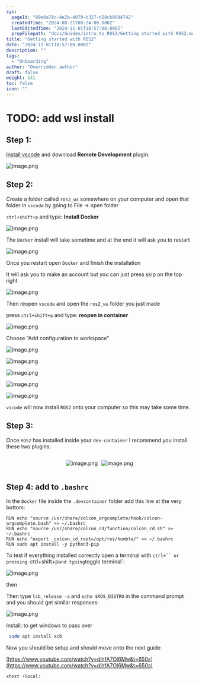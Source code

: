 ```yaml
---
sys:
  pageId: "89e0a78c-4e2b-4070-b327-d28cb0694742"
  createdTime: "2024-08-21T00:24:00.000Z"
  lastEditedTime: "2024-11-01T18:57:00.000Z"
  propFilepath: "docs/Guides/intro_to_ROS2/Getting started with ROS2.md"
title: "Getting started with ROS2"
date: "2024-11-01T18:57:00.000Z"
description: ""
tags:
  - "Onboarding"
author: "Overridden author"
draft: false
weight: 141
toc: false
icon: ""
---
```


# TODO: add wsl install

## Step 1:

[Install vscode](https://code.visualstudio.com/download) and download **Remote Development** plugin:

![image.png](https://prod-files-secure.s3.us-west-2.amazonaws.com/d518164a-d88e-44d1-a4ee-3adb3bd8bce0/efb52993-1881-4a40-b95e-6f020334f022/image.png?X-Amz-Algorithm=AWS4-HMAC-SHA256&X-Amz-Content-Sha256=UNSIGNED-PAYLOAD&X-Amz-Credential=ASIAZI2LB4664IJ5M7JK%2F20250502%2Fus-west-2%2Fs3%2Faws4_request&X-Amz-Date=20250502T022420Z&X-Amz-Expires=3600&X-Amz-Security-Token=IQoJb3JpZ2luX2VjEDIaCXVzLXdlc3QtMiJGMEQCICa1%2FY299L%2FNA2f1ZD7J6Nr0y5IBnRoqNoybxDpnNWV6AiBhNxElKy2H%2F%2Ffojo1lNVRLezHvGgAcJ4FXVxktZvy8GyqIBAjL%2F%2F%2F%2F%2F%2F%2F%2F%2F%2F8BEAAaDDYzNzQyMzE4MzgwNSIMTURP6nf0hTj4a2P0KtwDEh%2BMgPym4DQ7bYRnDl74WI12j3h9dXlOk5akLDEQ9La5zsxcl7G3p7L31hDRO8rnQsPSIHs1%2BIbZ9Y1D2eJWcPYBXfaSwQGgH9HeiS65J5XtKS5oP2DlR4Y9jxDyBbRGXNodACuQqRIio97SjRwALTABieWMMGgDSkFoymoz6O3lCS2mRX%2FJzhhJCtzxHivJvaME5Ag%2FrbNdrgXNrQ5flmshCT4ieooHTV%2F%2F52FUjKm73wc00SAeM%2Bav6sgqzvXsf3t%2BK564RBOfEiwqDTcwN2zcAuGL%2BqnILGHhWjtKrH3bEQFi6x97JdbSuVJuQgzaAHjKBT9E3CNX%2FT9xKnkJpOb1BOOzeM7%2BmQiBE66b%2FgyeOvmzmWf9aNsoHyaMH78vjqrSg5nKp9ng26sFNdqWhpB%2FiYrXAjl%2FTFobgNP17%2Fe5vGIoQHFM2oom7iAxHgJtd3N%2FYvZJ45KYlDXbWvwQjiTCWN1zCXdfu1SfwSwxW%2FHlbIk%2F4DZjE3SWWjPSofG%2BI%2BYlM39rYFkEv4qIIw%2Byu7IKDHPYRiqSO%2B%2BxXtNZkT2KwmjLbRpXrvsj5XSl2PYKLmx6a144wCvWEUb2NVvhNAHpVeeZO9iviuQMppLYnb7MR%2FO5xBTtqlT%2B0igwydHQwAY6pgELMOboKlPWFXAyQ%2BBrRi%2F45EnkfmQLpCwrE0HiobQS7D97zHAa2PnPBcBHMSgATOar2pnvBZmgYj0DYnYvHuixlxJlhOHm4WCKNs%2FKNfvTVy1paky7KHZGarzIuuWd0p%2FWGToHMor0zqbMFRmBANoLE94wv%2FC6AjUw7vmdONZtv9m%2BhDVPU0v%2B3VxYiBx5wOo9sjC1G904ffaZ7igLnjej%2BE%2F%2F1P3d&X-Amz-Signature=da01f07cdf988f13c58fa9d7c63fa82821e83080321b2111960723eb3b2aa0a5&X-Amz-SignedHeaders=host&x-id=GetObject)

## Step 2:

Create a folder called `ros2_ws` somewhere on your computer and open that folder in `vscode` by going to File → open folder 

`ctrl+shift+p` and type: **Install Docker**

![image.png](https://prod-files-secure.s3.us-west-2.amazonaws.com/d518164a-d88e-44d1-a4ee-3adb3bd8bce0/2269dc0e-1cd5-47ff-bceb-c04ad9b2eab0/image.png?X-Amz-Algorithm=AWS4-HMAC-SHA256&X-Amz-Content-Sha256=UNSIGNED-PAYLOAD&X-Amz-Credential=ASIAZI2LB4664IJ5M7JK%2F20250502%2Fus-west-2%2Fs3%2Faws4_request&X-Amz-Date=20250502T022420Z&X-Amz-Expires=3600&X-Amz-Security-Token=IQoJb3JpZ2luX2VjEDIaCXVzLXdlc3QtMiJGMEQCICa1%2FY299L%2FNA2f1ZD7J6Nr0y5IBnRoqNoybxDpnNWV6AiBhNxElKy2H%2F%2Ffojo1lNVRLezHvGgAcJ4FXVxktZvy8GyqIBAjL%2F%2F%2F%2F%2F%2F%2F%2F%2F%2F8BEAAaDDYzNzQyMzE4MzgwNSIMTURP6nf0hTj4a2P0KtwDEh%2BMgPym4DQ7bYRnDl74WI12j3h9dXlOk5akLDEQ9La5zsxcl7G3p7L31hDRO8rnQsPSIHs1%2BIbZ9Y1D2eJWcPYBXfaSwQGgH9HeiS65J5XtKS5oP2DlR4Y9jxDyBbRGXNodACuQqRIio97SjRwALTABieWMMGgDSkFoymoz6O3lCS2mRX%2FJzhhJCtzxHivJvaME5Ag%2FrbNdrgXNrQ5flmshCT4ieooHTV%2F%2F52FUjKm73wc00SAeM%2Bav6sgqzvXsf3t%2BK564RBOfEiwqDTcwN2zcAuGL%2BqnILGHhWjtKrH3bEQFi6x97JdbSuVJuQgzaAHjKBT9E3CNX%2FT9xKnkJpOb1BOOzeM7%2BmQiBE66b%2FgyeOvmzmWf9aNsoHyaMH78vjqrSg5nKp9ng26sFNdqWhpB%2FiYrXAjl%2FTFobgNP17%2Fe5vGIoQHFM2oom7iAxHgJtd3N%2FYvZJ45KYlDXbWvwQjiTCWN1zCXdfu1SfwSwxW%2FHlbIk%2F4DZjE3SWWjPSofG%2BI%2BYlM39rYFkEv4qIIw%2Byu7IKDHPYRiqSO%2B%2BxXtNZkT2KwmjLbRpXrvsj5XSl2PYKLmx6a144wCvWEUb2NVvhNAHpVeeZO9iviuQMppLYnb7MR%2FO5xBTtqlT%2B0igwydHQwAY6pgELMOboKlPWFXAyQ%2BBrRi%2F45EnkfmQLpCwrE0HiobQS7D97zHAa2PnPBcBHMSgATOar2pnvBZmgYj0DYnYvHuixlxJlhOHm4WCKNs%2FKNfvTVy1paky7KHZGarzIuuWd0p%2FWGToHMor0zqbMFRmBANoLE94wv%2FC6AjUw7vmdONZtv9m%2BhDVPU0v%2B3VxYiBx5wOo9sjC1G904ffaZ7igLnjej%2BE%2F%2F1P3d&X-Amz-Signature=725e3ebc4d9a5807872177a82ef922123f8ceadf8ec534d9959b3d59808b7f58&X-Amz-SignedHeaders=host&x-id=GetObject)

The `Docker` install will take sometime and at the end it will ask you to restart

![image.png](https://prod-files-secure.s3.us-west-2.amazonaws.com/d518164a-d88e-44d1-a4ee-3adb3bd8bce0/ed233f78-be33-4b1f-b89c-9c346c0e961e/image.png?X-Amz-Algorithm=AWS4-HMAC-SHA256&X-Amz-Content-Sha256=UNSIGNED-PAYLOAD&X-Amz-Credential=ASIAZI2LB4664IJ5M7JK%2F20250502%2Fus-west-2%2Fs3%2Faws4_request&X-Amz-Date=20250502T022420Z&X-Amz-Expires=3600&X-Amz-Security-Token=IQoJb3JpZ2luX2VjEDIaCXVzLXdlc3QtMiJGMEQCICa1%2FY299L%2FNA2f1ZD7J6Nr0y5IBnRoqNoybxDpnNWV6AiBhNxElKy2H%2F%2Ffojo1lNVRLezHvGgAcJ4FXVxktZvy8GyqIBAjL%2F%2F%2F%2F%2F%2F%2F%2F%2F%2F8BEAAaDDYzNzQyMzE4MzgwNSIMTURP6nf0hTj4a2P0KtwDEh%2BMgPym4DQ7bYRnDl74WI12j3h9dXlOk5akLDEQ9La5zsxcl7G3p7L31hDRO8rnQsPSIHs1%2BIbZ9Y1D2eJWcPYBXfaSwQGgH9HeiS65J5XtKS5oP2DlR4Y9jxDyBbRGXNodACuQqRIio97SjRwALTABieWMMGgDSkFoymoz6O3lCS2mRX%2FJzhhJCtzxHivJvaME5Ag%2FrbNdrgXNrQ5flmshCT4ieooHTV%2F%2F52FUjKm73wc00SAeM%2Bav6sgqzvXsf3t%2BK564RBOfEiwqDTcwN2zcAuGL%2BqnILGHhWjtKrH3bEQFi6x97JdbSuVJuQgzaAHjKBT9E3CNX%2FT9xKnkJpOb1BOOzeM7%2BmQiBE66b%2FgyeOvmzmWf9aNsoHyaMH78vjqrSg5nKp9ng26sFNdqWhpB%2FiYrXAjl%2FTFobgNP17%2Fe5vGIoQHFM2oom7iAxHgJtd3N%2FYvZJ45KYlDXbWvwQjiTCWN1zCXdfu1SfwSwxW%2FHlbIk%2F4DZjE3SWWjPSofG%2BI%2BYlM39rYFkEv4qIIw%2Byu7IKDHPYRiqSO%2B%2BxXtNZkT2KwmjLbRpXrvsj5XSl2PYKLmx6a144wCvWEUb2NVvhNAHpVeeZO9iviuQMppLYnb7MR%2FO5xBTtqlT%2B0igwydHQwAY6pgELMOboKlPWFXAyQ%2BBrRi%2F45EnkfmQLpCwrE0HiobQS7D97zHAa2PnPBcBHMSgATOar2pnvBZmgYj0DYnYvHuixlxJlhOHm4WCKNs%2FKNfvTVy1paky7KHZGarzIuuWd0p%2FWGToHMor0zqbMFRmBANoLE94wv%2FC6AjUw7vmdONZtv9m%2BhDVPU0v%2B3VxYiBx5wOo9sjC1G904ffaZ7igLnjej%2BE%2F%2F1P3d&X-Amz-Signature=b887a2abe99fc4bafee80bcad23786948356d5a4f663578e3d3fd95808bd9458&X-Amz-SignedHeaders=host&x-id=GetObject)

Once you restart open `Docker` and finish the installation

It will ask you to make an account but you can just press skip on the top right

![image.png](https://prod-files-secure.s3.us-west-2.amazonaws.com/d518164a-d88e-44d1-a4ee-3adb3bd8bce0/21010ad9-1659-4fd9-9f59-9932a09b2a3d/image.png?X-Amz-Algorithm=AWS4-HMAC-SHA256&X-Amz-Content-Sha256=UNSIGNED-PAYLOAD&X-Amz-Credential=ASIAZI2LB4664IJ5M7JK%2F20250502%2Fus-west-2%2Fs3%2Faws4_request&X-Amz-Date=20250502T022420Z&X-Amz-Expires=3600&X-Amz-Security-Token=IQoJb3JpZ2luX2VjEDIaCXVzLXdlc3QtMiJGMEQCICa1%2FY299L%2FNA2f1ZD7J6Nr0y5IBnRoqNoybxDpnNWV6AiBhNxElKy2H%2F%2Ffojo1lNVRLezHvGgAcJ4FXVxktZvy8GyqIBAjL%2F%2F%2F%2F%2F%2F%2F%2F%2F%2F8BEAAaDDYzNzQyMzE4MzgwNSIMTURP6nf0hTj4a2P0KtwDEh%2BMgPym4DQ7bYRnDl74WI12j3h9dXlOk5akLDEQ9La5zsxcl7G3p7L31hDRO8rnQsPSIHs1%2BIbZ9Y1D2eJWcPYBXfaSwQGgH9HeiS65J5XtKS5oP2DlR4Y9jxDyBbRGXNodACuQqRIio97SjRwALTABieWMMGgDSkFoymoz6O3lCS2mRX%2FJzhhJCtzxHivJvaME5Ag%2FrbNdrgXNrQ5flmshCT4ieooHTV%2F%2F52FUjKm73wc00SAeM%2Bav6sgqzvXsf3t%2BK564RBOfEiwqDTcwN2zcAuGL%2BqnILGHhWjtKrH3bEQFi6x97JdbSuVJuQgzaAHjKBT9E3CNX%2FT9xKnkJpOb1BOOzeM7%2BmQiBE66b%2FgyeOvmzmWf9aNsoHyaMH78vjqrSg5nKp9ng26sFNdqWhpB%2FiYrXAjl%2FTFobgNP17%2Fe5vGIoQHFM2oom7iAxHgJtd3N%2FYvZJ45KYlDXbWvwQjiTCWN1zCXdfu1SfwSwxW%2FHlbIk%2F4DZjE3SWWjPSofG%2BI%2BYlM39rYFkEv4qIIw%2Byu7IKDHPYRiqSO%2B%2BxXtNZkT2KwmjLbRpXrvsj5XSl2PYKLmx6a144wCvWEUb2NVvhNAHpVeeZO9iviuQMppLYnb7MR%2FO5xBTtqlT%2B0igwydHQwAY6pgELMOboKlPWFXAyQ%2BBrRi%2F45EnkfmQLpCwrE0HiobQS7D97zHAa2PnPBcBHMSgATOar2pnvBZmgYj0DYnYvHuixlxJlhOHm4WCKNs%2FKNfvTVy1paky7KHZGarzIuuWd0p%2FWGToHMor0zqbMFRmBANoLE94wv%2FC6AjUw7vmdONZtv9m%2BhDVPU0v%2B3VxYiBx5wOo9sjC1G904ffaZ7igLnjej%2BE%2F%2F1P3d&X-Amz-Signature=667b9e136b1fe2cdf413219feac4654f080958d0314749b7d922a44c1fa0916e&X-Amz-SignedHeaders=host&x-id=GetObject)

Then reopen `vscode` and open the `ros2_ws` folder you just made

press `ctrl+shift+p` and type: **reopen in container**

![image.png](https://prod-files-secure.s3.us-west-2.amazonaws.com/d518164a-d88e-44d1-a4ee-3adb3bd8bce0/4e93b8c2-41ad-488c-8095-c74205196118/image.png?X-Amz-Algorithm=AWS4-HMAC-SHA256&X-Amz-Content-Sha256=UNSIGNED-PAYLOAD&X-Amz-Credential=ASIAZI2LB4664IJ5M7JK%2F20250502%2Fus-west-2%2Fs3%2Faws4_request&X-Amz-Date=20250502T022420Z&X-Amz-Expires=3600&X-Amz-Security-Token=IQoJb3JpZ2luX2VjEDIaCXVzLXdlc3QtMiJGMEQCICa1%2FY299L%2FNA2f1ZD7J6Nr0y5IBnRoqNoybxDpnNWV6AiBhNxElKy2H%2F%2Ffojo1lNVRLezHvGgAcJ4FXVxktZvy8GyqIBAjL%2F%2F%2F%2F%2F%2F%2F%2F%2F%2F8BEAAaDDYzNzQyMzE4MzgwNSIMTURP6nf0hTj4a2P0KtwDEh%2BMgPym4DQ7bYRnDl74WI12j3h9dXlOk5akLDEQ9La5zsxcl7G3p7L31hDRO8rnQsPSIHs1%2BIbZ9Y1D2eJWcPYBXfaSwQGgH9HeiS65J5XtKS5oP2DlR4Y9jxDyBbRGXNodACuQqRIio97SjRwALTABieWMMGgDSkFoymoz6O3lCS2mRX%2FJzhhJCtzxHivJvaME5Ag%2FrbNdrgXNrQ5flmshCT4ieooHTV%2F%2F52FUjKm73wc00SAeM%2Bav6sgqzvXsf3t%2BK564RBOfEiwqDTcwN2zcAuGL%2BqnILGHhWjtKrH3bEQFi6x97JdbSuVJuQgzaAHjKBT9E3CNX%2FT9xKnkJpOb1BOOzeM7%2BmQiBE66b%2FgyeOvmzmWf9aNsoHyaMH78vjqrSg5nKp9ng26sFNdqWhpB%2FiYrXAjl%2FTFobgNP17%2Fe5vGIoQHFM2oom7iAxHgJtd3N%2FYvZJ45KYlDXbWvwQjiTCWN1zCXdfu1SfwSwxW%2FHlbIk%2F4DZjE3SWWjPSofG%2BI%2BYlM39rYFkEv4qIIw%2Byu7IKDHPYRiqSO%2B%2BxXtNZkT2KwmjLbRpXrvsj5XSl2PYKLmx6a144wCvWEUb2NVvhNAHpVeeZO9iviuQMppLYnb7MR%2FO5xBTtqlT%2B0igwydHQwAY6pgELMOboKlPWFXAyQ%2BBrRi%2F45EnkfmQLpCwrE0HiobQS7D97zHAa2PnPBcBHMSgATOar2pnvBZmgYj0DYnYvHuixlxJlhOHm4WCKNs%2FKNfvTVy1paky7KHZGarzIuuWd0p%2FWGToHMor0zqbMFRmBANoLE94wv%2FC6AjUw7vmdONZtv9m%2BhDVPU0v%2B3VxYiBx5wOo9sjC1G904ffaZ7igLnjej%2BE%2F%2F1P3d&X-Amz-Signature=e71d9f7a99ad7a5aabf69664eef16f1f4e6f41dd8d2a1f720bd1407c28e74049&X-Amz-SignedHeaders=host&x-id=GetObject)

Choose “Add configuration to workspace”

![image.png](https://prod-files-secure.s3.us-west-2.amazonaws.com/d518164a-d88e-44d1-a4ee-3adb3bd8bce0/9560b282-5060-4989-ba37-97e7b2c22476/image.png?X-Amz-Algorithm=AWS4-HMAC-SHA256&X-Amz-Content-Sha256=UNSIGNED-PAYLOAD&X-Amz-Credential=ASIAZI2LB4664IJ5M7JK%2F20250502%2Fus-west-2%2Fs3%2Faws4_request&X-Amz-Date=20250502T022420Z&X-Amz-Expires=3600&X-Amz-Security-Token=IQoJb3JpZ2luX2VjEDIaCXVzLXdlc3QtMiJGMEQCICa1%2FY299L%2FNA2f1ZD7J6Nr0y5IBnRoqNoybxDpnNWV6AiBhNxElKy2H%2F%2Ffojo1lNVRLezHvGgAcJ4FXVxktZvy8GyqIBAjL%2F%2F%2F%2F%2F%2F%2F%2F%2F%2F8BEAAaDDYzNzQyMzE4MzgwNSIMTURP6nf0hTj4a2P0KtwDEh%2BMgPym4DQ7bYRnDl74WI12j3h9dXlOk5akLDEQ9La5zsxcl7G3p7L31hDRO8rnQsPSIHs1%2BIbZ9Y1D2eJWcPYBXfaSwQGgH9HeiS65J5XtKS5oP2DlR4Y9jxDyBbRGXNodACuQqRIio97SjRwALTABieWMMGgDSkFoymoz6O3lCS2mRX%2FJzhhJCtzxHivJvaME5Ag%2FrbNdrgXNrQ5flmshCT4ieooHTV%2F%2F52FUjKm73wc00SAeM%2Bav6sgqzvXsf3t%2BK564RBOfEiwqDTcwN2zcAuGL%2BqnILGHhWjtKrH3bEQFi6x97JdbSuVJuQgzaAHjKBT9E3CNX%2FT9xKnkJpOb1BOOzeM7%2BmQiBE66b%2FgyeOvmzmWf9aNsoHyaMH78vjqrSg5nKp9ng26sFNdqWhpB%2FiYrXAjl%2FTFobgNP17%2Fe5vGIoQHFM2oom7iAxHgJtd3N%2FYvZJ45KYlDXbWvwQjiTCWN1zCXdfu1SfwSwxW%2FHlbIk%2F4DZjE3SWWjPSofG%2BI%2BYlM39rYFkEv4qIIw%2Byu7IKDHPYRiqSO%2B%2BxXtNZkT2KwmjLbRpXrvsj5XSl2PYKLmx6a144wCvWEUb2NVvhNAHpVeeZO9iviuQMppLYnb7MR%2FO5xBTtqlT%2B0igwydHQwAY6pgELMOboKlPWFXAyQ%2BBrRi%2F45EnkfmQLpCwrE0HiobQS7D97zHAa2PnPBcBHMSgATOar2pnvBZmgYj0DYnYvHuixlxJlhOHm4WCKNs%2FKNfvTVy1paky7KHZGarzIuuWd0p%2FWGToHMor0zqbMFRmBANoLE94wv%2FC6AjUw7vmdONZtv9m%2BhDVPU0v%2B3VxYiBx5wOo9sjC1G904ffaZ7igLnjej%2BE%2F%2F1P3d&X-Amz-Signature=bb9ef89ffecf4219dec35c88085efc37fddca6317c119598baea0686934980a9&X-Amz-SignedHeaders=host&x-id=GetObject)

![image.png](https://prod-files-secure.s3.us-west-2.amazonaws.com/d518164a-d88e-44d1-a4ee-3adb3bd8bce0/2ee63f81-886b-48e8-a553-dc6e5eac99e4/image.png?X-Amz-Algorithm=AWS4-HMAC-SHA256&X-Amz-Content-Sha256=UNSIGNED-PAYLOAD&X-Amz-Credential=ASIAZI2LB4664IJ5M7JK%2F20250502%2Fus-west-2%2Fs3%2Faws4_request&X-Amz-Date=20250502T022420Z&X-Amz-Expires=3600&X-Amz-Security-Token=IQoJb3JpZ2luX2VjEDIaCXVzLXdlc3QtMiJGMEQCICa1%2FY299L%2FNA2f1ZD7J6Nr0y5IBnRoqNoybxDpnNWV6AiBhNxElKy2H%2F%2Ffojo1lNVRLezHvGgAcJ4FXVxktZvy8GyqIBAjL%2F%2F%2F%2F%2F%2F%2F%2F%2F%2F8BEAAaDDYzNzQyMzE4MzgwNSIMTURP6nf0hTj4a2P0KtwDEh%2BMgPym4DQ7bYRnDl74WI12j3h9dXlOk5akLDEQ9La5zsxcl7G3p7L31hDRO8rnQsPSIHs1%2BIbZ9Y1D2eJWcPYBXfaSwQGgH9HeiS65J5XtKS5oP2DlR4Y9jxDyBbRGXNodACuQqRIio97SjRwALTABieWMMGgDSkFoymoz6O3lCS2mRX%2FJzhhJCtzxHivJvaME5Ag%2FrbNdrgXNrQ5flmshCT4ieooHTV%2F%2F52FUjKm73wc00SAeM%2Bav6sgqzvXsf3t%2BK564RBOfEiwqDTcwN2zcAuGL%2BqnILGHhWjtKrH3bEQFi6x97JdbSuVJuQgzaAHjKBT9E3CNX%2FT9xKnkJpOb1BOOzeM7%2BmQiBE66b%2FgyeOvmzmWf9aNsoHyaMH78vjqrSg5nKp9ng26sFNdqWhpB%2FiYrXAjl%2FTFobgNP17%2Fe5vGIoQHFM2oom7iAxHgJtd3N%2FYvZJ45KYlDXbWvwQjiTCWN1zCXdfu1SfwSwxW%2FHlbIk%2F4DZjE3SWWjPSofG%2BI%2BYlM39rYFkEv4qIIw%2Byu7IKDHPYRiqSO%2B%2BxXtNZkT2KwmjLbRpXrvsj5XSl2PYKLmx6a144wCvWEUb2NVvhNAHpVeeZO9iviuQMppLYnb7MR%2FO5xBTtqlT%2B0igwydHQwAY6pgELMOboKlPWFXAyQ%2BBrRi%2F45EnkfmQLpCwrE0HiobQS7D97zHAa2PnPBcBHMSgATOar2pnvBZmgYj0DYnYvHuixlxJlhOHm4WCKNs%2FKNfvTVy1paky7KHZGarzIuuWd0p%2FWGToHMor0zqbMFRmBANoLE94wv%2FC6AjUw7vmdONZtv9m%2BhDVPU0v%2B3VxYiBx5wOo9sjC1G904ffaZ7igLnjej%2BE%2F%2F1P3d&X-Amz-Signature=318ec224ad720bbc3f8839ef9844bae21fd1d8955f092b44fc840d78cc7ce23f&X-Amz-SignedHeaders=host&x-id=GetObject)

![image.png](https://prod-files-secure.s3.us-west-2.amazonaws.com/d518164a-d88e-44d1-a4ee-3adb3bd8bce0/ae1580b2-b048-407e-aed9-b584224a7a04/image.png?X-Amz-Algorithm=AWS4-HMAC-SHA256&X-Amz-Content-Sha256=UNSIGNED-PAYLOAD&X-Amz-Credential=ASIAZI2LB4664IJ5M7JK%2F20250502%2Fus-west-2%2Fs3%2Faws4_request&X-Amz-Date=20250502T022420Z&X-Amz-Expires=3600&X-Amz-Security-Token=IQoJb3JpZ2luX2VjEDIaCXVzLXdlc3QtMiJGMEQCICa1%2FY299L%2FNA2f1ZD7J6Nr0y5IBnRoqNoybxDpnNWV6AiBhNxElKy2H%2F%2Ffojo1lNVRLezHvGgAcJ4FXVxktZvy8GyqIBAjL%2F%2F%2F%2F%2F%2F%2F%2F%2F%2F8BEAAaDDYzNzQyMzE4MzgwNSIMTURP6nf0hTj4a2P0KtwDEh%2BMgPym4DQ7bYRnDl74WI12j3h9dXlOk5akLDEQ9La5zsxcl7G3p7L31hDRO8rnQsPSIHs1%2BIbZ9Y1D2eJWcPYBXfaSwQGgH9HeiS65J5XtKS5oP2DlR4Y9jxDyBbRGXNodACuQqRIio97SjRwALTABieWMMGgDSkFoymoz6O3lCS2mRX%2FJzhhJCtzxHivJvaME5Ag%2FrbNdrgXNrQ5flmshCT4ieooHTV%2F%2F52FUjKm73wc00SAeM%2Bav6sgqzvXsf3t%2BK564RBOfEiwqDTcwN2zcAuGL%2BqnILGHhWjtKrH3bEQFi6x97JdbSuVJuQgzaAHjKBT9E3CNX%2FT9xKnkJpOb1BOOzeM7%2BmQiBE66b%2FgyeOvmzmWf9aNsoHyaMH78vjqrSg5nKp9ng26sFNdqWhpB%2FiYrXAjl%2FTFobgNP17%2Fe5vGIoQHFM2oom7iAxHgJtd3N%2FYvZJ45KYlDXbWvwQjiTCWN1zCXdfu1SfwSwxW%2FHlbIk%2F4DZjE3SWWjPSofG%2BI%2BYlM39rYFkEv4qIIw%2Byu7IKDHPYRiqSO%2B%2BxXtNZkT2KwmjLbRpXrvsj5XSl2PYKLmx6a144wCvWEUb2NVvhNAHpVeeZO9iviuQMppLYnb7MR%2FO5xBTtqlT%2B0igwydHQwAY6pgELMOboKlPWFXAyQ%2BBrRi%2F45EnkfmQLpCwrE0HiobQS7D97zHAa2PnPBcBHMSgATOar2pnvBZmgYj0DYnYvHuixlxJlhOHm4WCKNs%2FKNfvTVy1paky7KHZGarzIuuWd0p%2FWGToHMor0zqbMFRmBANoLE94wv%2FC6AjUw7vmdONZtv9m%2BhDVPU0v%2B3VxYiBx5wOo9sjC1G904ffaZ7igLnjej%2BE%2F%2F1P3d&X-Amz-Signature=3b441b5ed09c65f514d364118f535dd5b1b20018168351ba191614e98ce19cf6&X-Amz-SignedHeaders=host&x-id=GetObject)

![image.png](https://prod-files-secure.s3.us-west-2.amazonaws.com/d518164a-d88e-44d1-a4ee-3adb3bd8bce0/53255b28-f75e-430f-b9e3-c0ac8577e42b/image.png?X-Amz-Algorithm=AWS4-HMAC-SHA256&X-Amz-Content-Sha256=UNSIGNED-PAYLOAD&X-Amz-Credential=ASIAZI2LB4664IJ5M7JK%2F20250502%2Fus-west-2%2Fs3%2Faws4_request&X-Amz-Date=20250502T022420Z&X-Amz-Expires=3600&X-Amz-Security-Token=IQoJb3JpZ2luX2VjEDIaCXVzLXdlc3QtMiJGMEQCICa1%2FY299L%2FNA2f1ZD7J6Nr0y5IBnRoqNoybxDpnNWV6AiBhNxElKy2H%2F%2Ffojo1lNVRLezHvGgAcJ4FXVxktZvy8GyqIBAjL%2F%2F%2F%2F%2F%2F%2F%2F%2F%2F8BEAAaDDYzNzQyMzE4MzgwNSIMTURP6nf0hTj4a2P0KtwDEh%2BMgPym4DQ7bYRnDl74WI12j3h9dXlOk5akLDEQ9La5zsxcl7G3p7L31hDRO8rnQsPSIHs1%2BIbZ9Y1D2eJWcPYBXfaSwQGgH9HeiS65J5XtKS5oP2DlR4Y9jxDyBbRGXNodACuQqRIio97SjRwALTABieWMMGgDSkFoymoz6O3lCS2mRX%2FJzhhJCtzxHivJvaME5Ag%2FrbNdrgXNrQ5flmshCT4ieooHTV%2F%2F52FUjKm73wc00SAeM%2Bav6sgqzvXsf3t%2BK564RBOfEiwqDTcwN2zcAuGL%2BqnILGHhWjtKrH3bEQFi6x97JdbSuVJuQgzaAHjKBT9E3CNX%2FT9xKnkJpOb1BOOzeM7%2BmQiBE66b%2FgyeOvmzmWf9aNsoHyaMH78vjqrSg5nKp9ng26sFNdqWhpB%2FiYrXAjl%2FTFobgNP17%2Fe5vGIoQHFM2oom7iAxHgJtd3N%2FYvZJ45KYlDXbWvwQjiTCWN1zCXdfu1SfwSwxW%2FHlbIk%2F4DZjE3SWWjPSofG%2BI%2BYlM39rYFkEv4qIIw%2Byu7IKDHPYRiqSO%2B%2BxXtNZkT2KwmjLbRpXrvsj5XSl2PYKLmx6a144wCvWEUb2NVvhNAHpVeeZO9iviuQMppLYnb7MR%2FO5xBTtqlT%2B0igwydHQwAY6pgELMOboKlPWFXAyQ%2BBrRi%2F45EnkfmQLpCwrE0HiobQS7D97zHAa2PnPBcBHMSgATOar2pnvBZmgYj0DYnYvHuixlxJlhOHm4WCKNs%2FKNfvTVy1paky7KHZGarzIuuWd0p%2FWGToHMor0zqbMFRmBANoLE94wv%2FC6AjUw7vmdONZtv9m%2BhDVPU0v%2B3VxYiBx5wOo9sjC1G904ffaZ7igLnjej%2BE%2F%2F1P3d&X-Amz-Signature=620719079f6e25f70a8981989bd73c90acc18e1fd348482f3aea9e81dff11213&X-Amz-SignedHeaders=host&x-id=GetObject)

![image.png](https://prod-files-secure.s3.us-west-2.amazonaws.com/d518164a-d88e-44d1-a4ee-3adb3bd8bce0/7c562767-5af9-4ffb-97d1-327bcdf4ee00/image.png?X-Amz-Algorithm=AWS4-HMAC-SHA256&X-Amz-Content-Sha256=UNSIGNED-PAYLOAD&X-Amz-Credential=ASIAZI2LB4664IJ5M7JK%2F20250502%2Fus-west-2%2Fs3%2Faws4_request&X-Amz-Date=20250502T022420Z&X-Amz-Expires=3600&X-Amz-Security-Token=IQoJb3JpZ2luX2VjEDIaCXVzLXdlc3QtMiJGMEQCICa1%2FY299L%2FNA2f1ZD7J6Nr0y5IBnRoqNoybxDpnNWV6AiBhNxElKy2H%2F%2Ffojo1lNVRLezHvGgAcJ4FXVxktZvy8GyqIBAjL%2F%2F%2F%2F%2F%2F%2F%2F%2F%2F8BEAAaDDYzNzQyMzE4MzgwNSIMTURP6nf0hTj4a2P0KtwDEh%2BMgPym4DQ7bYRnDl74WI12j3h9dXlOk5akLDEQ9La5zsxcl7G3p7L31hDRO8rnQsPSIHs1%2BIbZ9Y1D2eJWcPYBXfaSwQGgH9HeiS65J5XtKS5oP2DlR4Y9jxDyBbRGXNodACuQqRIio97SjRwALTABieWMMGgDSkFoymoz6O3lCS2mRX%2FJzhhJCtzxHivJvaME5Ag%2FrbNdrgXNrQ5flmshCT4ieooHTV%2F%2F52FUjKm73wc00SAeM%2Bav6sgqzvXsf3t%2BK564RBOfEiwqDTcwN2zcAuGL%2BqnILGHhWjtKrH3bEQFi6x97JdbSuVJuQgzaAHjKBT9E3CNX%2FT9xKnkJpOb1BOOzeM7%2BmQiBE66b%2FgyeOvmzmWf9aNsoHyaMH78vjqrSg5nKp9ng26sFNdqWhpB%2FiYrXAjl%2FTFobgNP17%2Fe5vGIoQHFM2oom7iAxHgJtd3N%2FYvZJ45KYlDXbWvwQjiTCWN1zCXdfu1SfwSwxW%2FHlbIk%2F4DZjE3SWWjPSofG%2BI%2BYlM39rYFkEv4qIIw%2Byu7IKDHPYRiqSO%2B%2BxXtNZkT2KwmjLbRpXrvsj5XSl2PYKLmx6a144wCvWEUb2NVvhNAHpVeeZO9iviuQMppLYnb7MR%2FO5xBTtqlT%2B0igwydHQwAY6pgELMOboKlPWFXAyQ%2BBrRi%2F45EnkfmQLpCwrE0HiobQS7D97zHAa2PnPBcBHMSgATOar2pnvBZmgYj0DYnYvHuixlxJlhOHm4WCKNs%2FKNfvTVy1paky7KHZGarzIuuWd0p%2FWGToHMor0zqbMFRmBANoLE94wv%2FC6AjUw7vmdONZtv9m%2BhDVPU0v%2B3VxYiBx5wOo9sjC1G904ffaZ7igLnjej%2BE%2F%2F1P3d&X-Amz-Signature=18407fd892ef19526612190cd50c4b78f8fe127bfbd00bd4357cb9ad7a4cc7bc&X-Amz-SignedHeaders=host&x-id=GetObject)

`vscode` will now install `ROS2` onto your computer so this may take some time.

## Step 3:

Once `ROS2` has installed inside your `dev-container` I recommend you install these two plugins:

<div style="display: flex;flex-direction: row; column-gap:10px; max-width: 630px;justify-content: center;">
<div>

![image.png](https://prod-files-secure.s3.us-west-2.amazonaws.com/d518164a-d88e-44d1-a4ee-3adb3bd8bce0/3fc3d550-5a54-4ba1-ba6b-faa01cdb7369/image.png?X-Amz-Algorithm=AWS4-HMAC-SHA256&X-Amz-Content-Sha256=UNSIGNED-PAYLOAD&X-Amz-Credential=ASIAZI2LB466VTQAAHGB%2F20250502%2Fus-west-2%2Fs3%2Faws4_request&X-Amz-Date=20250502T022423Z&X-Amz-Expires=3600&X-Amz-Security-Token=IQoJb3JpZ2luX2VjEDIaCXVzLXdlc3QtMiJIMEYCIQD60bZq4BkGGvJRH0uRHKnSDJ8LhiRLvsHKJ%2BxiENE9kgIhAMozYIQjPsv%2FpksIpLqUUpE9%2F4I%2FGK6pBCdu%2FC2I2aL9KogECMv%2F%2F%2F%2F%2F%2F%2F%2F%2F%2FwEQABoMNjM3NDIzMTgzODA1Igylj8WZqni4qJoX%2BOkq3ANlf%2BArYH9aIqie5v28n%2Fo5HGk7hPbzU5ISkFzlC1e%2FS8EOj5Bggth7qZxJOX2bJOyeFXiP4JKEOROU5VlzKDy%2BAFdDnmE%2FrCcPQOPEu4BrUHCBO4EsIpW9R67uod5vZZ1BZMSHzIt27%2F2pqa%2F%2F5GWQFhX6F%2B9XMnv5zSmasBzXbt4XN4qEgvJggtWmzG5rksQmK%2BIP9yz9QHDkGSbyqOPwHUrF2CWZLIanFnxbUebNf9L1jVflA6DVZ9GpRQTQf8L6dnsi8ZZQn2qv8Dbn%2FeAwo7pZt9yzDHO%2FHJYohfa%2BiFnsgQ6yyCBHY6KeedKQm%2BrVIrDeN9L%2F0wEOC18wBWL2LwT2mLK0Xctul3GsHTzv8nmjs2eptlHuC1n3CKknIjicpHwBeyc1b%2FlIVVf5Iji5iv%2FyrG%2FTj3h7Gq8I5cksWa3GHD3QgbbjbTYxc01S1zK%2F2oVfA%2FSbtQ0LlR8AbPIddGztqZkqzwQYi0aolufDVWCAn2oMgErtrANmEGaqit4X9PApZ68G39f8ulnFA01jtRkvx31hRyhTDkiG3eBLEToHN%2B0KWclfC2f4MrUxJEucBJJYiyD8TkWhyoQwFE1jsT7%2BWf%2BbsWuUOGyCuTigQU2yF6OEfPW6ZZBZkzDb0dDABjqkAYt59Yi7Kf6tJ%2BYh%2FV9fRD%2BI0q9gn%2B2UgHkux0ZDVHahEz7NUzC5mpIFxeFeZe8dfVV6Iyw4bxLYTpo0n7p34Akfjkmv%2BqDc52QexD%2FvcQH2o9jRnNPJDXDsJvpqArJDn%2Bn8sUMXyd9FpIrSNpH0lgYKKw%2F8mJ0%2FJQSSR2mRaUo3vI6V%2B4Nz3BgruAPg9gUXFZ6oOH7FR2x7cOGVVrvt6XZ8y5qj&X-Amz-Signature=dce0101ebeff26804ae2fefac901d6da9a0eb7ad486194f0d9ff0994f6f030c6&X-Amz-SignedHeaders=host&x-id=GetObject)

</div>
<div>

![image.png](https://prod-files-secure.s3.us-west-2.amazonaws.com/d518164a-d88e-44d1-a4ee-3adb3bd8bce0/d994cc66-13c2-4093-a5a3-f84cf4601a82/image.png?X-Amz-Algorithm=AWS4-HMAC-SHA256&X-Amz-Content-Sha256=UNSIGNED-PAYLOAD&X-Amz-Credential=ASIAZI2LB466U6VQT2G4%2F20250502%2Fus-west-2%2Fs3%2Faws4_request&X-Amz-Date=20250502T022423Z&X-Amz-Expires=3600&X-Amz-Security-Token=IQoJb3JpZ2luX2VjEDIaCXVzLXdlc3QtMiJHMEUCIH3jD%2FCUcnN2HtLUsLN707fR27re80VGcybQ0FQjNwYUAiEAlh6k9P5QfUoMOj4O2KUx0gQl9GXWz3Ava%2Fyrrz%2BRBeoqiAQIy%2F%2F%2F%2F%2F%2F%2F%2F%2F%2F%2FARAAGgw2Mzc0MjMxODM4MDUiDES%2FDbUp6hB4RpiZGCrcAyDODG80IjLrzyNCa5QbnRz55UfvL4MBPLb7afSd3IzLDusVOfjguVaS5F%2F87bKmfrDwAon21j0nipDIPeKuhLWQa7Q1z5ock73bh6oDsHZ9ki4iyBE3HJMlBDfSsot%2BDvwVC6kZinhBVqiW8Uh5mLkumlhd7SYTjrAhzUNs5fD71EqLUs%2FvRuDUXWK%2FYzcioFeP2hbDgDJmba3XTZUkI%2BsgdMpyO4iZf2Z2V8yS9IYAn6wGeQ2Te7dVNe5yGrbR6ItS6Hojj5SJw9fiAfMQN%2Fx9YxF1rJr3wOh8St%2F10kmA8tZJlYo5xKnYtqNi3DRWhvZEEwZF6KfQ7RbZUAFFc%2BisDYgv1ay%2F7HUEDQhUDEmN8%2BNHBAg0EKBAc9oemv2Pa6Z4kAMkgy5%2BaeQ9Bzf41QQ%2FpK9lZ4cJ7tvhYwE79hkxZxoCceVeLshPyqeyLmqN4C4ZrONIs5JA%2F2PMUDL2%2FdzID2URoyBTHnCDllDVndPaaK4wkDxUnzkVb00EHyAfUyQuhndP9LtWky4ahdlx1mGaeNLqxCGTXaYBAzDsJEokbI8y4UTW9k5rAASU86xG3XRcCHAKfCaIP6eRDSHYNJULVa36FEbS3wMYAjb8ewaJB7jwuROFIzSAsQf9MOvQ0MAGOqUBSsnrXN013j3rIzxPUt6FJqGPQ1cTycGcDoCqw2UOCW2V0dYvZVtTewXAu8VEvkSdjmLknS1ZUUowGmM62%2FTgYHYJoh0A4ReZbTa0f10Iiv0Bdx%2B22iiW9zWUpipHtRYFkfUPASsy4qHP1LDW2%2BsjbVahCxg75y8%2Bxb55ouIM9sCmCiruR4aI%2F2IaQGt%2B9M6ENB%2FtxCUXDkxMwmzE7DbkMld4UD4%2F&X-Amz-Signature=84c8ffb8a1b2f610f2039a0674b5b7944ec23c56b1496a87d79ab354939758b7&X-Amz-SignedHeaders=host&x-id=GetObject)

</div>
</div>

## Step 4: add to `.bashrc`

In the `Docker` file inside the `.devcontainer` folder add this line at the very bottom: 

```docker
RUN echo "source /usr/share/colcon_argcomplete/hook/colcon-argcomplete.bash" >> ~/.bashrc
RUN echo "source /usr/share/colcon_cd/function/colcon_cd.sh" >> ~/.bashrc
RUN echo "export _colcon_cd_root=/opt/ros/humble/" >> ~/.bashrc
RUN sudo apt install -y python3-pip 
```

To test if everything installed correctly open a terminal with `ctrl+`` or pressing `ctrl+shift+p` and typing `toggle terminal`:

![image.png](https://prod-files-secure.s3.us-west-2.amazonaws.com/d518164a-d88e-44d1-a4ee-3adb3bd8bce0/6a4943d8-b04e-4c02-9a58-775f3384d1a5/image.png?X-Amz-Algorithm=AWS4-HMAC-SHA256&X-Amz-Content-Sha256=UNSIGNED-PAYLOAD&X-Amz-Credential=ASIAZI2LB4664IJ5M7JK%2F20250502%2Fus-west-2%2Fs3%2Faws4_request&X-Amz-Date=20250502T022420Z&X-Amz-Expires=3600&X-Amz-Security-Token=IQoJb3JpZ2luX2VjEDIaCXVzLXdlc3QtMiJGMEQCICa1%2FY299L%2FNA2f1ZD7J6Nr0y5IBnRoqNoybxDpnNWV6AiBhNxElKy2H%2F%2Ffojo1lNVRLezHvGgAcJ4FXVxktZvy8GyqIBAjL%2F%2F%2F%2F%2F%2F%2F%2F%2F%2F8BEAAaDDYzNzQyMzE4MzgwNSIMTURP6nf0hTj4a2P0KtwDEh%2BMgPym4DQ7bYRnDl74WI12j3h9dXlOk5akLDEQ9La5zsxcl7G3p7L31hDRO8rnQsPSIHs1%2BIbZ9Y1D2eJWcPYBXfaSwQGgH9HeiS65J5XtKS5oP2DlR4Y9jxDyBbRGXNodACuQqRIio97SjRwALTABieWMMGgDSkFoymoz6O3lCS2mRX%2FJzhhJCtzxHivJvaME5Ag%2FrbNdrgXNrQ5flmshCT4ieooHTV%2F%2F52FUjKm73wc00SAeM%2Bav6sgqzvXsf3t%2BK564RBOfEiwqDTcwN2zcAuGL%2BqnILGHhWjtKrH3bEQFi6x97JdbSuVJuQgzaAHjKBT9E3CNX%2FT9xKnkJpOb1BOOzeM7%2BmQiBE66b%2FgyeOvmzmWf9aNsoHyaMH78vjqrSg5nKp9ng26sFNdqWhpB%2FiYrXAjl%2FTFobgNP17%2Fe5vGIoQHFM2oom7iAxHgJtd3N%2FYvZJ45KYlDXbWvwQjiTCWN1zCXdfu1SfwSwxW%2FHlbIk%2F4DZjE3SWWjPSofG%2BI%2BYlM39rYFkEv4qIIw%2Byu7IKDHPYRiqSO%2B%2BxXtNZkT2KwmjLbRpXrvsj5XSl2PYKLmx6a144wCvWEUb2NVvhNAHpVeeZO9iviuQMppLYnb7MR%2FO5xBTtqlT%2B0igwydHQwAY6pgELMOboKlPWFXAyQ%2BBrRi%2F45EnkfmQLpCwrE0HiobQS7D97zHAa2PnPBcBHMSgATOar2pnvBZmgYj0DYnYvHuixlxJlhOHm4WCKNs%2FKNfvTVy1paky7KHZGarzIuuWd0p%2FWGToHMor0zqbMFRmBANoLE94wv%2FC6AjUw7vmdONZtv9m%2BhDVPU0v%2B3VxYiBx5wOo9sjC1G904ffaZ7igLnjej%2BE%2F%2F1P3d&X-Amz-Signature=c53c9729515dc06abddb98a7983a14a270cedfe2f9c153c2c16529a6edd59619&X-Amz-SignedHeaders=host&x-id=GetObject)

then 

Then type `lsb_release -a` and `echo $ROS_DISTRO` in the command prompt and you should get similar responses:

![image.png](https://prod-files-secure.s3.us-west-2.amazonaws.com/d518164a-d88e-44d1-a4ee-3adb3bd8bce0/3e635dec-a805-4e85-8b9e-d000e5b71a4e/image.png?X-Amz-Algorithm=AWS4-HMAC-SHA256&X-Amz-Content-Sha256=UNSIGNED-PAYLOAD&X-Amz-Credential=ASIAZI2LB4664IJ5M7JK%2F20250502%2Fus-west-2%2Fs3%2Faws4_request&X-Amz-Date=20250502T022420Z&X-Amz-Expires=3600&X-Amz-Security-Token=IQoJb3JpZ2luX2VjEDIaCXVzLXdlc3QtMiJGMEQCICa1%2FY299L%2FNA2f1ZD7J6Nr0y5IBnRoqNoybxDpnNWV6AiBhNxElKy2H%2F%2Ffojo1lNVRLezHvGgAcJ4FXVxktZvy8GyqIBAjL%2F%2F%2F%2F%2F%2F%2F%2F%2F%2F8BEAAaDDYzNzQyMzE4MzgwNSIMTURP6nf0hTj4a2P0KtwDEh%2BMgPym4DQ7bYRnDl74WI12j3h9dXlOk5akLDEQ9La5zsxcl7G3p7L31hDRO8rnQsPSIHs1%2BIbZ9Y1D2eJWcPYBXfaSwQGgH9HeiS65J5XtKS5oP2DlR4Y9jxDyBbRGXNodACuQqRIio97SjRwALTABieWMMGgDSkFoymoz6O3lCS2mRX%2FJzhhJCtzxHivJvaME5Ag%2FrbNdrgXNrQ5flmshCT4ieooHTV%2F%2F52FUjKm73wc00SAeM%2Bav6sgqzvXsf3t%2BK564RBOfEiwqDTcwN2zcAuGL%2BqnILGHhWjtKrH3bEQFi6x97JdbSuVJuQgzaAHjKBT9E3CNX%2FT9xKnkJpOb1BOOzeM7%2BmQiBE66b%2FgyeOvmzmWf9aNsoHyaMH78vjqrSg5nKp9ng26sFNdqWhpB%2FiYrXAjl%2FTFobgNP17%2Fe5vGIoQHFM2oom7iAxHgJtd3N%2FYvZJ45KYlDXbWvwQjiTCWN1zCXdfu1SfwSwxW%2FHlbIk%2F4DZjE3SWWjPSofG%2BI%2BYlM39rYFkEv4qIIw%2Byu7IKDHPYRiqSO%2B%2BxXtNZkT2KwmjLbRpXrvsj5XSl2PYKLmx6a144wCvWEUb2NVvhNAHpVeeZO9iviuQMppLYnb7MR%2FO5xBTtqlT%2B0igwydHQwAY6pgELMOboKlPWFXAyQ%2BBrRi%2F45EnkfmQLpCwrE0HiobQS7D97zHAa2PnPBcBHMSgATOar2pnvBZmgYj0DYnYvHuixlxJlhOHm4WCKNs%2FKNfvTVy1paky7KHZGarzIuuWd0p%2FWGToHMor0zqbMFRmBANoLE94wv%2FC6AjUw7vmdONZtv9m%2BhDVPU0v%2B3VxYiBx5wOo9sjC1G904ffaZ7igLnjej%2BE%2F%2F1P3d&X-Amz-Signature=70b1ac55fc59e93ff9f6c710811ddaa72b68bc2e5c6608eb9cfd7fc0b8c728a1&X-Amz-SignedHeaders=host&x-id=GetObject)

Install:  to get windows to pass over

```bash
 sudo apt install xcb
```

Now you should be setup and should move onto the next guide 

[https://www.youtube.com/watch?v=dihfA7Ol6Mw&t=650s](https://www.youtube.com/watch?v=dihfA7Ol6Mw&t=650s)

```python
xhost +local:
```

